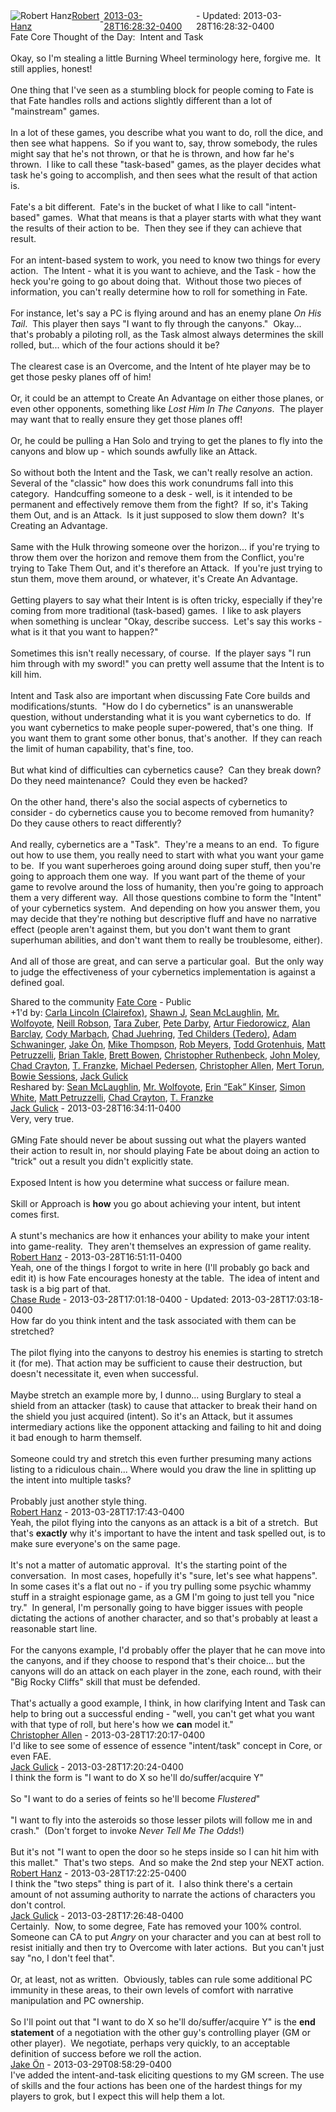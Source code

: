 <div style="margin-bottom:1em;"><div style="display:flex; align-items:center"><span itemprop="author" itemscope itemtype="http://schema.org/Person"><img class="author-photo" src="https://lh3.googleusercontent.com/a-/AAuE7mD3yvwFIxBUrNsdiEci6E-MIo7ApWFQqtHt10Ja=s64-c" alt="Robert Hanz" itemprop="image"><a href="https://plus.google.com/+RobertHanz" target="_blank" class="author" itemprop="url"><span itemprop="name">Robert Hanz</span></a></span> - <a target="_blank" href="https://plus.google.com/+RobertHanz/posts/DmCUXwtJVjY"><span itemprop="dateCreated">2013-03-28T16:28:32-0400</span></a><span> - Updated: <span itemprop="dateModified">2013-03-28T16:28:32-0400</span></span></div><div class="main-content"><span itemprop="text">Fate Core Thought of the Day:  Intent and Task<br><br>Okay, so I&#39;m stealing a little Burning Wheel terminology here, forgive me.  It still applies, honest!<br><br>One thing that I&#39;ve seen as a stumbling block for people coming to Fate is that Fate handles rolls and actions slightly different than a lot of &quot;mainstream&quot; games.<br><br>In a lot of these games, you describe what you want to do, roll the dice, and then see what happens.  So if you want to, say, throw somebody, the rules might say that he&#39;s not thrown, or that he is thrown, and how far he&#39;s thrown.  I like to call these &quot;task-based&quot; games, as the player decides what task he&#39;s going to accomplish, and then sees what the result of that action is.<br><br>Fate&#39;s a bit different.  Fate&#39;s in the bucket of what I like to call &quot;intent-based&quot; games.  What that means is that a player starts with what they want the results of their action to be.  Then they see if they can achieve that result.<br><br>For an intent-based system to work, you need to know two things for every action.  The Intent - what it is you want to achieve, and the Task - how the heck you&#39;re going to go about doing that.  Without those two pieces of information, you can&#39;t really determine how to roll for something in Fate.<br><br>For instance, let&#39;s say a PC is flying around and has an enemy plane <i>On His Tail</i>.  This player then says &quot;I want to fly through the canyons.&quot;  Okay... that&#39;s probably a piloting roll, as the Task almost always determines the skill rolled, but... which of the four actions should it be?<br><br>The clearest case is an Overcome, and the Intent of hte player may be to get those pesky planes off of him!<br><br>Or, it could be an attempt to Create An Advantage on either those planes, or even other opponents, something like <i>Lost Him In The Canyons</i>.  The player may want that to really ensure they get those planes off!<br><br>Or, he could be pulling a Han Solo and trying to get the planes to fly into the canyons and blow up - which sounds awfully like an Attack.<br><br>So without both the Intent and the Task, we can&#39;t really resolve an action.  Several of the &quot;classic&quot; how does this work conundrums fall into this category.  Handcuffing someone to a desk - well, is it intended to be permanent and effectively remove them from the fight?  If so, it&#39;s Taking them Out, and is an Attack.  Is it just supposed to slow them down?  It&#39;s Creating an Advantage.<br><br>Same with the Hulk throwing someone over the horizon... if you&#39;re trying to throw them over the horizon and remove them from the Conflict, you&#39;re trying to Take Them Out, and it&#39;s therefore an Attack.  If you&#39;re just trying to stun them, move them around, or whatever, it&#39;s Create An Advantage.<br><br>Getting players to say what their Intent is is often tricky, especially if they&#39;re coming from more traditional (task-based) games.  I like to ask players when something is unclear &quot;Okay, describe success.  Let&#39;s say this works - what is it that you want to happen?&quot;<br><br>Sometimes this isn&#39;t really necessary, of course.  If the player says &quot;I run him through with my sword!&quot; you can pretty well assume that the Intent is to kill him.<br><br>Intent and Task also are important when discussing Fate Core builds and modifications/stunts.  &quot;How do I do cybernetics&quot; is an unanswerable question, without understanding what it is you want cybernetics to do.  If you want cybernetics to make people super-powered, that&#39;s one thing.  If you want them to grant some other bonus, that&#39;s another.  If they can reach the limit of human capability, that&#39;s fine, too. <br><br>But what kind of difficulties can cybernetics cause?  Can they break down?  Do they need maintenance?  Could they even be hacked?<br><br>On the other hand, there&#39;s also the social aspects of cybernetics to consider - do cybernetics cause you to become removed from humanity?  Do they cause others to react differently? <br><br>And really, cybernetics are a &quot;Task&quot;.  They&#39;re a means to an end.  To figure out how to use them, you really need to start with what you want your game to be.  If you want superheroes going around doing super stuff, then you&#39;re going to approach them one way.  If you want part of the theme of your game to revolve around the loss of humanity, then you&#39;re going to approach them a very different way.  All those questions combine to form the &quot;Intent&quot; of your cybernetics system.  And depending on how you answer them, you may decide that they&#39;re nothing but descriptive fluff and have no narrative effect (people aren&#39;t against them, but you don&#39;t want them to grant superhuman abilities, and don&#39;t want them to really be troublesome, either).<br><br>And all of those are great, and can serve a particular goal.  But the only way to judge the effectiveness of your cybernetics implementation is against a defined goal.</span></div></div><span itemprop="audience"><div class="visibility">Shared to the community <a href="https://plus.google.com/communities/117231873544673522940">Fate Core</a> - Public</div></span><div class="post-activity"><div class="plus-oners">+1'd by: <a href="https://plus.google.com/106593818977986341938">Carla Lincoln (Clairefox)</a>, <a href="https://plus.google.com/114518224685221356462">Shawn J</a>, <a href="https://plus.google.com/+SeanMcLaughlin113">Sean McLaughlin</a>, <a href="https://plus.google.com/101924437613067092773">Mr. Wolfoyote</a>, <a href="https://plus.google.com/+NeillRobson">Neill Robson</a>, <a href="https://plus.google.com/+TaraZuber">Tara Zuber</a>, <a href="https://plus.google.com/+PeteDarby">Pete Darby</a>, <a href="https://plus.google.com/105581305999950753269">Artur Fiedorowicz</a>, <a href="https://plus.google.com/+AlanBarclay">Alan Barclay</a>, <a href="https://plus.google.com/111083018534041874369">Cody Marbach</a>, <a href="https://plus.google.com/109579666267681455413">Chad Juehring</a>, <a href="https://plus.google.com/103256489546175537003">Ted Childers (Tedero)</a>, <a href="https://plus.google.com/+AdamSchwaninger">Adam Schwaninger</a>, <a href="https://plus.google.com/+JakeÖn">Jake Ön</a>, <a href="https://plus.google.com/104892928505684381674">Mike Thompson</a>, <a href="https://plus.google.com/+RobMeyers">Rob Meyers</a>, <a href="https://plus.google.com/+ToddGrotenhuis">Todd Grotenhuis</a>, <a href="https://plus.google.com/+MattPetruzzelli">Matt Petruzzelli</a>, <a href="https://plus.google.com/+BrianTakle">Brian Takle</a>, <a href="https://plus.google.com/115484991119248632805">Brett Bowen</a>, <a href="https://plus.google.com/+ChristopherRuthenbeck">Christopher Ruthenbeck</a>, <a href="https://plus.google.com/+JohnMoley">John Moley</a>, <a href="https://plus.google.com/+ChadCrayton">Chad Crayton</a>, <a href="https://plus.google.com/+TimFranzke">T. Franzke</a>, <a href="https://plus.google.com/+MichaelPedersen">Michael Pedersen</a>, <a href="https://plus.google.com/113059510043663667610">Christopher Allen</a>, <a href="https://plus.google.com/+MertTorun">Mert Torun</a>, <a href="https://plus.google.com/103558495871987033504">Bowie Sessions</a>, <a href="https://plus.google.com/+JackGulick">Jack Gulick</a></div><div class="resharers">Reshared by: <a href="https://plus.google.com/+SeanMcLaughlin113">Sean McLaughlin</a>, <a href="https://plus.google.com/101924437613067092773">Mr. Wolfoyote</a>, <a href="https://plus.google.com/+ErinKinser">Erin “Eak” Kinser</a>, <a href="https://plus.google.com/109242053826610626163">Simon White</a>, <a href="https://plus.google.com/+MattPetruzzelli">Matt Petruzzelli</a>, <a href="https://plus.google.com/+ChadCrayton">Chad Crayton</a>, <a href="https://plus.google.com/+TimFranzke">T. Franzke</a></div></div><meta itemprop="commentCount" content="9"><div class="comments"><div class="comment" itemprop="comment" itemscope itemtype="http://schema.org/Comment"><span itemprop="author" itemscope itemtype="http://schema.org/Person"><a target="_blank" href="https://plus.google.com/+JackGulick" class="author" itemprop="url"><span itemprop="name">Jack Gulick</span></a></span><span class="time"> - <span itemprop="dateCreated">2013-03-28T16:34:11-0400</span></span><div class="comment-content" itemprop="text">Very, very true.<br><br>GMing Fate should never be about sussing out what the players wanted their action to result in, nor should playing Fate be about doing an action to &quot;trick&quot; out a result you didn&#39;t explicitly state.<br><br>Exposed Intent is how you determine what success or failure mean.<br><br>Skill or Approach is <b>how</b> you go about achieving your intent, but intent comes first.<br><br>A stunt&#39;s mechanics are how it enhances your ability to make your intent into game-reality.  They aren&#39;t themselves an expression of game reality.</div></div><div class="comment" itemprop="comment" itemscope itemtype="http://schema.org/Comment"><span itemprop="author" itemscope itemtype="http://schema.org/Person"><a target="_blank" href="https://plus.google.com/+RobertHanz" class="author" itemprop="url"><span itemprop="name">Robert Hanz</span></a></span><span class="time"> - <span itemprop="dateCreated">2013-03-28T16:51:11-0400</span></span><div class="comment-content" itemprop="text">Yeah, one of the things I forgot to write in here (I&#39;ll probably go back and edit it) is how Fate encourages honesty at the table.  The idea of intent and task is a big part of that.</div></div><div class="comment" itemprop="comment" itemscope itemtype="http://schema.org/Comment"><span itemprop="author" itemscope itemtype="http://schema.org/Person"><a target="_blank" href="https://plus.google.com/107896009439877948540" class="author" itemprop="url"><span itemprop="name">Chase Rude</span></a></span><span class="time"> - <span itemprop="dateCreated">2013-03-28T17:01:18-0400</span></span><span> - Updated: <span itemprop="dateModified">2013-03-28T17:03:18-0400</span></span><div class="comment-content" itemprop="text">How far do you think intent and the task associated with them can be stretched?<br><br>The pilot flying into the canyons to destroy his enemies is starting to stretch it (for me). That action may be sufficient to cause their destruction, but doesn&#39;t necessitate it, even when successful.<br><br>Maybe stretch an example more by, I dunno... using Burglary to steal a shield from an attacker (task) to cause that attacker to break their hand on the shield you just acquired (intent). So it&#39;s an Attack, but it assumes intermediary actions like the opponent attacking and failing to hit and doing it bad enough to harm themself.<br><br>Someone could try and stretch this even further presuming many actions listing to a ridiculous chain... Where would you draw the line in splitting up the intent into multiple tasks?<br><br>Probably just another style thing.﻿</div></div><div class="comment" itemprop="comment" itemscope itemtype="http://schema.org/Comment"><span itemprop="author" itemscope itemtype="http://schema.org/Person"><a target="_blank" href="https://plus.google.com/+RobertHanz" class="author" itemprop="url"><span itemprop="name">Robert Hanz</span></a></span><span class="time"> - <span itemprop="dateCreated">2013-03-28T17:17:43-0400</span></span><div class="comment-content" itemprop="text">Yeah, the pilot flying into the canyons as an attack is a bit of a stretch.  But that&#39;s <b>exactly</b> why it&#39;s important to have the intent and task spelled out, is to make sure everyone&#39;s on the same page.<br><br>It&#39;s not a matter of automatic approval.  It&#39;s the starting point of the conversation.  In most cases, hopefully it&#39;s &quot;sure, let&#39;s see what happens&quot;.  In some cases it&#39;s a flat out no - if you try pulling some psychic whammy stuff in a straight espionage game, as a GM I&#39;m going to just tell you &quot;nice try.&quot;  In general, I&#39;m personally going to have bigger issues with people dictating the actions of another character, and so that&#39;s probably at least a reasonable start line.<br><br>For the canyons example, I&#39;d probably offer the player that he can move into the canyons, and if they choose to respond that&#39;s their choice... but the canyons will do an attack on each player in the zone, each round, with their &quot;Big Rocky Cliffs&quot; skill that must be defended.<br><br>That&#39;s actually a good example, I think, in how clarifying Intent and Task can help to bring out a successful ending - &quot;well, you can&#39;t get what you want with that type of roll, but here&#39;s how we <b>can</b> model it.&quot;</div></div><div class="comment" itemprop="comment" itemscope itemtype="http://schema.org/Comment"><span itemprop="author" itemscope itemtype="http://schema.org/Person"><a target="_blank" href="https://plus.google.com/113059510043663667610" class="author" itemprop="url"><span itemprop="name">Christopher Allen</span></a></span><span class="time"> - <span itemprop="dateCreated">2013-03-28T17:20:17-0400</span></span><div class="comment-content" itemprop="text">I&#39;d like to see some of essence of essence &quot;intent/task&quot; concept in Core, or even FAE.</div></div><div class="comment" itemprop="comment" itemscope itemtype="http://schema.org/Comment"><span itemprop="author" itemscope itemtype="http://schema.org/Person"><a target="_blank" href="https://plus.google.com/+JackGulick" class="author" itemprop="url"><span itemprop="name">Jack Gulick</span></a></span><span class="time"> - <span itemprop="dateCreated">2013-03-28T17:20:24-0400</span></span><div class="comment-content" itemprop="text">I think the form is &quot;I want to do X so he&#39;ll do/suffer/acquire Y&quot;<br><br>So &quot;I want to do a series of feints so he&#39;ll become <i>Flustered</i>&quot;<br><br>&quot;I want to fly into the asteroids so those lesser pilots will follow me in and crash.&quot;  (Don&#39;t forget to invoke <i>Never Tell Me The Odds</i>!)<br><br>But it&#39;s not &quot;I want to open the door so he steps inside so I can hit him with this mallet.&quot;  That&#39;s two steps.  And so make the 2nd step your NEXT action.</div></div><div class="comment" itemprop="comment" itemscope itemtype="http://schema.org/Comment"><span itemprop="author" itemscope itemtype="http://schema.org/Person"><a target="_blank" href="https://plus.google.com/+RobertHanz" class="author" itemprop="url"><span itemprop="name">Robert Hanz</span></a></span><span class="time"> - <span itemprop="dateCreated">2013-03-28T17:22:25-0400</span></span><div class="comment-content" itemprop="text">I think the &quot;two steps&quot; thing is part of it.  I also think there&#39;s a certain amount of not assuming authority to narrate the actions of characters you don&#39;t control.</div></div><div class="comment" itemprop="comment" itemscope itemtype="http://schema.org/Comment"><span itemprop="author" itemscope itemtype="http://schema.org/Person"><a target="_blank" href="https://plus.google.com/+JackGulick" class="author" itemprop="url"><span itemprop="name">Jack Gulick</span></a></span><span class="time"> - <span itemprop="dateCreated">2013-03-28T17:26:48-0400</span></span><div class="comment-content" itemprop="text">Certainly.  Now, to some degree, Fate has removed your 100% control.  Someone can CA to put <i>Angry</i> on your character and you can at best roll to resist initially and then try to Overcome with later actions.  But you can&#39;t just say &quot;no, I don&#39;t feel that&quot;.<br><br>Or, at least, not as written.  Obviously, tables can rule some additional PC immunity in these areas, to their own levels of comfort with narrative manipulation and PC ownership.<br><br>So I&#39;ll point out that &quot;I want to do X so he&#39;ll do/suffer/acquire Y&quot; is the <b>end statement</b> of a negotiation with the other guy&#39;s controlling player (GM or other player).  We negotiate, perhaps very quickly, to an acceptable definition of success before we roll the action.</div></div><div class="comment" itemprop="comment" itemscope itemtype="http://schema.org/Comment"><span itemprop="author" itemscope itemtype="http://schema.org/Person"><a target="_blank" href="https://plus.google.com/+JakeÖn" class="author" itemprop="url"><span itemprop="name">Jake Ön</span></a></span><span class="time"> - <span itemprop="dateCreated">2013-03-29T08:58:29-0400</span></span><div class="comment-content" itemprop="text">I&#39;ve added the intent-and-task eliciting questions to my GM screen. The use of skills and the four actions has been one of the hardest things for my players to grok, but I expect this will help them a lot.</div></div></div></body></html>